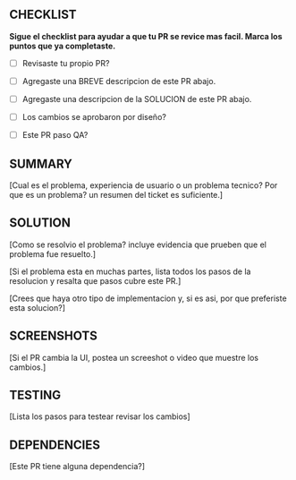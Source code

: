 ## CHECKLIST
**Sigue el checklist para ayudar a que tu PR se revice mas facil. Marca los puntos que ya completaste.**

- [ ] Revisaste tu propio PR?

- [ ] Agregaste una BREVE descripcion de este PR abajo.

- [ ] Agregaste una descripcion de la SOLUCION de este PR abajo.

- [ ] Los cambios se aprobaron por diseño?

- [ ] Este PR paso QA?


## SUMMARY

[Cual es el problema, experiencia de usuario o un problema tecnico? Por que es un problema? un resumen del ticket es suficiente.]

## SOLUTION

[Como se resolvio el problema? incluye evidencia que prueben que el problema fue resuelto.]

[Si el problema esta en muchas partes, lista todos los pasos de la resolucion y resalta que pasos cubre este PR.]

[Crees que haya otro tipo de implementacion y, si es asi, por que preferiste esta solucion?]

## SCREENSHOTS

[Si el PR cambia la UI, postea un screeshot o video que muestre los cambios.]

## TESTING

[Lista los pasos para testear revisar los cambios]

## DEPENDENCIES

[Este PR tiene alguna dependencia?]

